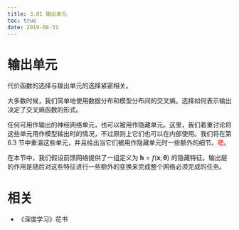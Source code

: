 ```yaml
---
title: 3.01 输出单元
toc: true
date: 2019-08-31
---
```


# 输出单元


代价函数的选择与输出单元的选择紧密相关。


大多数时候，我们简单地使用数据分布和模型分布间的交叉熵。选择如何表示输出决定了交叉熵函数的形式。

任何可用作输出的神经网络单元，也可以被用作隐藏单元。这里，我们着重讨论将这些单元用作模型输出时的情况，不过原则上它们也可以在内部使用。我们将在第 6.3 节中重温这些单元，并且给出当它们被用作隐藏单元时一些额外的细节。<span style="color:red;">嗯。</span>

在本节中，我们假设前馈网络提供了一组定义为 $\boldsymbol h=f(\boldsymbol x;\boldsymbol \theta)$ 的隐藏特征。输出层的作用是随后对这些特征进行一些额外的变换来完成整个网络必须完成的任务。







# 相关

- 《深度学习》花书
